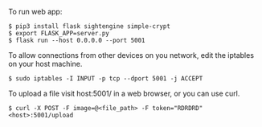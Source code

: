 To run web app:

	$ pip3 install flask sightengine simple-crypt
    $ export FLASK_APP=server.py
	$ flask run --host 0.0.0.0 --port 5001

To allow connections from other devices on you network, edit the iptables on
your host machine.

    $ sudo iptables -I INPUT -p tcp --dport 5001 -j ACCEPT

To upload a file visit host:5001/ in a web browser, or you can use curl.

    $ curl -X POST -F image=@<file_path> -F token="RDRDRD" <host>:5001/upload


	
